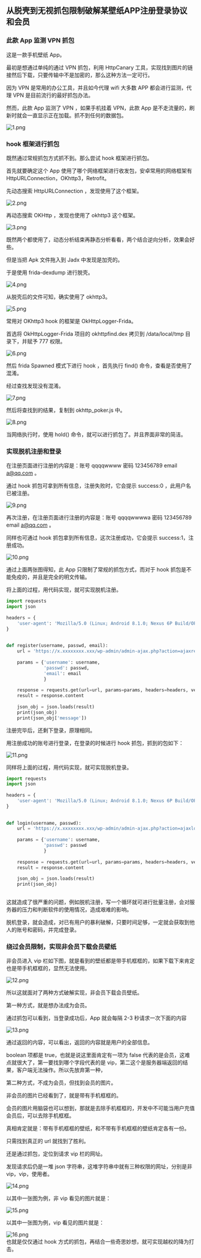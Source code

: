从脱壳到无视抓包限制破解某壁纸APP注册登录协议和会员
---------------------------

### 此款 App 监测 VPN 抓包

这是一款手机壁纸 App。

最初是想通过单纯的通过 VPN 抓包，利用 HttpCanary 工具，实现找到图片的链接然后下载，只要传输中不是加密的，那么这种方法一定可行。

因为 VPN 是常用的办公工具，并且如今代理 wifi 大多数 APP 都会进行监测，代理 VPN 是目前流行的最好抓包办法。

然而，此款 App 监测了 VPN ，如果手机挂着 VPN，此款 App 是不走流量的，刷新时就会一直显示正在加载。抓不到任何的数据包。

![1.png](https://shs3.b.qianxin.com/attack_forum/2023/04/attach-5853b488e0afc6a2663e81a10155b41ff33d200c.png)

### hook 框架进行抓包

既然通过常规抓包方式抓不到。那么尝试 hook 框架进行抓包。

首先就要确定这个 App 使用了哪个网络框架进行收发包，安卓常用的网络框架有 HttpURLConnection，OKhttp3，Retrofit。

先动态搜索 HttpURLConnection ，发现使用了这个框架。

![2.png](https://shs3.b.qianxin.com/attack_forum/2023/04/attach-d116b2dc34d6a075a2670e8f857777d5a20b727c.png)

再动态搜索 OKHttp ，发现也使用了 okhttp3 这个框架。

![3.png](https://shs3.b.qianxin.com/attack_forum/2023/04/attach-28e7d05d9894614033b0ed9939c35ee9142542aa.png)

既然两个都使用了，动态分析结束再静态分析看看，两个结合逆向分析，效果会好些。

但是当把 Apk 文件拖入到 Jadx 中发现是加壳的。

于是使用 frida-dexdump 进行脱壳。

![4.png](https://shs3.b.qianxin.com/attack_forum/2023/04/attach-f32a792cd2c0491f8dda96da2d617a1d77d0efa8.png)

从脱壳后的文件可知，确实使用了 okhttp3。

![5.png](https://shs3.b.qianxin.com/attack_forum/2023/04/attach-e6848ff601960916ec498688bfc45686ecaf9ed3.png)

常用对 OKhttp3 hook 的框架是 OkHttpLogger-Frida。

首选将 OkHttpLogger-Frida 项目的 okhttpfind.dex 拷贝到 /data/local/tmp 目录下，并赋予 777 权限。

![6.png](https://shs3.b.qianxin.com/attack_forum/2023/04/attach-7c9a51cd41a4d6b7bb1a9383e08bd7d85dfd4aa6.png)

然后 frida Spawned 模式下进行 hook ，首先执行 find() 命令，查看是否使用了混淆。

经过查找发现没有混淆。

![7.png](https://shs3.b.qianxin.com/attack_forum/2023/04/attach-2b729254fc7791735a1358848bcf02d399728acf.png)

然后将查找到的结果，复制到 okhttp\_poker.js 中。

![8.png](https://shs3.b.qianxin.com/attack_forum/2023/04/attach-10fe8c8e0367ddff818acd51403309b072c36093.png)

当网络执行时，使用 hold() 命令，就可以进行抓包了。并且界面非常的简洁。

### 实现脱机注册和登录

在注册页面进行注册的内容是：账号 qqqqwwww 密码 123456789 email <a@qq.com> 。

通过 hook 抓包可拿到所有信息，注册失败时，它会提示 success:0 ，此用户名已被注册。

![9.png](https://shs3.b.qianxin.com/attack_forum/2023/04/attach-ec148d21af2f26bfa036b47a44cd5ae5adb0d07a.png)

再次注册，在注册页面进行注册的内容是：账号 qqqqwwwwa 密码 123456789 email <a@qq.com> 。

同样也可通过 hook 抓包拿到所有信息，这次注册成功，它会提示 success:1，注册成功。

![10.png](https://shs3.b.qianxin.com/attack_forum/2023/04/attach-e8f3e14310b759c4b74667f79de720fe64fcb4fb.png)

通过上面两张图得知，此 App 只限制了常规的抓包方式，而对于 hook 抓包是不能免疫的，并且是完全的明文传输。

将上面的过程，用代码实现，就可实现脱机注册。

```python
import requests  
import json  
​  
headers = {  
    'user-agent': 'Mozilla/5.0 (Linux; Android 8.1.0; Nexus 6P Build/OPM7.181205.001; wv) AppleWebKit/537.36 (KHTML, like Gecko) Version/4.0 Chrome/61.0.3163.98 Mobile Safari/537.36 uni-app Html5Plus/1.0 (Immersed/24.0)'  
}  
​  
​  
def register(username, passwd, email):  
    url = 'https://x.xxxxxxxx.xxx/wp-admin/admin-ajax.php?action=ajaxregister2'  
​  
    params = {'username': username,  
              'passwd': passwd,  
              'email': email  
              }  
​  
    response = requests.get(url=url, params=params, headers=headers, verify=False)  
    result = response.content  
​  
    json_obj = json.loads(result)  
    print(json_obj)  
    print(json_obj['message'])
```

注册完毕后，还剩下登录，原理相同。

用注册成功的账号进行登录，在登录的时候进行 hook 抓包，抓到的包如下：

![11.png](https://shs3.b.qianxin.com/attack_forum/2023/04/attach-5a54b2513817cc74d251579a65e4c2b6ced1df7b.png)

同样将上面的过程，用代码实现，就可实现脱机登录。

```python
import requests  
import json  
​  
headers = {  
    'user-agent': 'Mozilla/5.0 (Linux; Android 8.1.0; Nexus 6P Build/OPM7.181205.001; wv) AppleWebKit/537.36 (KHTML, like Gecko) Version/4.0 Chrome/61.0.3163.98 Mobile Safari/537.36 uni-app Html5Plus/1.0 (Immersed/24.0)'  
}  
​  
​  
def login(username, passwd):  
    url = 'https://x.xxxxxxxx.xxx/wp-admin/admin-ajax.php?action=ajaxlogin2'  
​  
    params = {'username': username,  
              'passwd': passwd  
              }  
​  
    response = requests.get(url=url, params=params, headers=headers, verify=False)  
    result = response.content  
​  
    json_obj = json.loads(result)  
    print(json_obj)  
​
```

这就造成了很严重的问题，例如脱机注册，写一个循环就可进行批量注册，会对服务器的压力和判断软件的使用情况，造成艰难的影响。

脱机登录，就会造成，对已有用户的暴利破解，只要时间足够，一定就会获取到他人的账号和密码，并完成登录。

### 绕过会员限制，实现非会员下载会员壁纸

非会员进入 vip 栏如下图，就是看到的壁纸都是带手机框框的，如果下载下来肯定也是带手机框框的，显然无法使用。

![12.png](https://shs3.b.qianxin.com/attack_forum/2023/04/attach-3b5d81bf90ba5ff525f018e9aa022c46d38e22be.png)

所以这就面对了两种方式破解实现，非会员下载会员壁纸。

第一种方式，就是想办法成为会员。

通过抓包可以看到，当登录成功后，App 就会每隔 2-3 秒请求一次下面的内容

![13.png](https://shs3.b.qianxin.com/attack_forum/2023/04/attach-97a7f7b1058d18a725830a02e819d382ad48514a.png)

通过返回的内容，可以看出，返回的内容就是用户的全部信息。

boolean 项都是 true，也就是说这里面肯定有一项为 false 代表的是会员，这难点就很大了，第一要找到哪个字段代表的是 vip，第二这个是服务器端返回的结果，客户端无法操作。所以先放弃第一种，

第二种方式，不成为会员，但找到会员的图片。

非会员的图片已经看到了，就是带有手机框框的。

会员的图片用脑袋也可以想到，那就是去除手机框框的，开发中不可能当用户充值会员后，可以去除手机框框。

真相肯定就是：带有手机框框的壁纸，和不带有手机框框的壁纸肯定各有一份。

只需找到真正的 url 就找到了胜利。

还是通过抓包，定位到请求 vip 栏的网址。

发现请求后仍是一堆 json 字符串，这堆字符串中就有三种权限的网址，分别是非vip，vip，使用者。

![14.png](https://shs3.b.qianxin.com/attack_forum/2023/04/attach-9e9a1faa98c5ca4de9bae3d3c3555f12b091d2a0.png)

以其中一张图为例，非 vip 看见的图片就是：

![15.png](https://shs3.b.qianxin.com/attack_forum/2023/04/attach-929d12b3d7bbcd098693a01abda35794e2dc7f2f.png)

以其中一张图为例，vip 看见的图片就是：

![16.png](https://shs3.b.qianxin.com/attack_forum/2023/04/attach-e67d34624298bb14d69dcb9ed1302648b54c13b4.png)  
也就是仅仅通过 hook 方式的抓包，再结合一些奇思妙想，就可实现越权的降为打击。